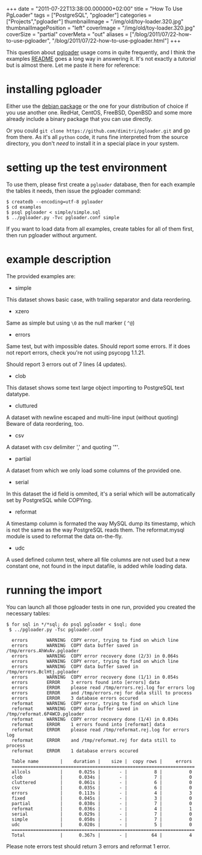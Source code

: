 +++
date = "2011-07-22T13:38:00.000000+02:00"
title = "How To Use PgLoader"
tags = ["PostgreSQL", "pgloader"]
categories = ["Projects","pgloader"]
thumbnailImage = "/img/old/toy-loader.320.jpg"
thumbnailImagePosition = "left"
coverImage = "/img/old/toy-loader.320.jpg"
coverSize = "partial"
coverMeta = "out"
aliases = ["/blog/2011/07/22-how-to-use-pgloader",
           "/blog/2011/07/22-how-to-use-pgloader.html"]
+++

This question about 
[pgloader](../../../pgsql/pgloader.html) usage coms in quite frequently, and I think the
examples 
[README](https://github.com/dimitri/pgloader/tree/master/examples) goes a long way in answering it.  It's not exactly a
*tutorial* but is almost there. Let me paste it here for reference:


# installing pgloader

Either use the 
[debian package](http://packages.debian.org/source/pgloader) or the one for your distribution of choice if
you use another one.  RedHat, CentOS, FreeBSD, OpenBSD and some more already
include a binary package that you can use directly.

Or you could 
`git clone https://github.com/dimitri/pgloader.git` and go from
there.  As it's all 
`python` code, it runs fine interpreted from the source
directory, you don't 
*need* to install it in a special place in your system.


# setting up the test environment

To use them, please first create a 
`pgloader` database, then for each example
the tables it needs, then issue the pgloader command:

~~~
$ createdb --encoding=utf-8 pgloader
$ cd examples
$ psql pgloader < simple/simple.sql
$ ../pgloader.py -Tvc pgloader.conf simple
~~~


If you want to load data from all examples, create tables for all of them
first, then run pgloader without argument.


# example description

The provided examples are:

  - simple

  This dataset shows basic case, with trailing separator and data
  reordering.

  - xzero

  Same as simple but using 
`\0` as the null marker (
`^@`)

  - errors

  Same test, but with impossible dates. Should report some errors. If it
  does not report errors, check you're not using psycopg 1.1.21.

  Should report 3 errors out of 7 lines (4 updates).

  - clob

  This dataset shows some text large object importing to PostgreSQL text
  datatype.

  - cluttured

  A dataset with newline escaped and multi-line input (without quoting)
  Beware of data reordering, too.

  - csv

  A dataset with csv delimiter ',' and quoting '"'.

  - partial

  A dataset from which we only load some columns of the provided one.

  - serial

  In this dataset the id field is ommited, it's a serial which will be
  automatically set by PostgreSQL while COPYing.

  - reformat

  A timestamp column is formated the way MySQL dump its timestamp,
  which is not the same as the way PostgreSQL reads them. The
  reformat.mysql module is used to reformat the data on-the-fly.

  - udc

  A used defined column test, where all file columns are not used but
  a new constant one, not found in the input datafile, is added while
  loading data.


# running the import

You can launch all those pgloader tests in one run, provided you created the
necessary tables:

~~~
$ for sql in */*sql; do psql pgloader < $sql; done
 $ ../pgloader.py -Tsc pgloader.conf

  errors       WARNING  COPY error, trying to find on which line
  errors       WARNING  COPY data buffer saved in /tmp/errors.AhWvAv.pgloader
  errors       WARNING  COPY error recovery done (2/3) in 0.064s
  errors       WARNING  COPY error, trying to find on which line
  errors       WARNING  COPY data buffer saved in /tmp/errors.BclHtj.pgloader
  errors       WARNING  COPY error recovery done (1/1) in 0.054s
  errors       ERROR    3 errors found into [errors] data
  errors       ERROR    please read /tmp/errors.rej.log for errors log
  errors       ERROR    and /tmp/errors.rej for data still to process
  errors       ERROR    3 database errors occured
  reformat     WARNING  COPY error, trying to find on which line
  reformat     WARNING  COPY data buffer saved in /tmp/reformat.6P4WCD.pgloader
  reformat     WARNING  COPY error recovery done (1/4) in 0.034s
  reformat     ERROR    1 errors found into [reformat] data
  reformat     ERROR    please read /tmp/reformat.rej.log for errors log
  reformat     ERROR    and /tmp/reformat.rej for data still to process
  reformat     ERROR    1 database errors occured
  
  Table name        |    duration |    size |  copy rows |     errors
  ====================================================================
  allcols           |      0.025s |       - |          8 |          0
  clob              |      0.034s |       - |          7 |          0
  cluttered         |      0.061s |       - |          6 |          0
  csv               |      0.035s |       - |          6 |          0
  errors            |      0.113s |       - |          4 |          3
  fixed             |      0.045s |       - |          3 |          0
  partial           |      0.030s |       - |          7 |          0
  reformat          |      0.036s |       - |          4 |          1
  serial            |      0.029s |       - |          7 |          0
  simple            |      0.050s |       - |          7 |          0
  udc               |      0.020s |       - |          5 |          0
  ====================================================================
  Total             |      0.367s |       - |         64 |          4
~~~


Please note errors test should return 3 errors and reformat 1 error.
